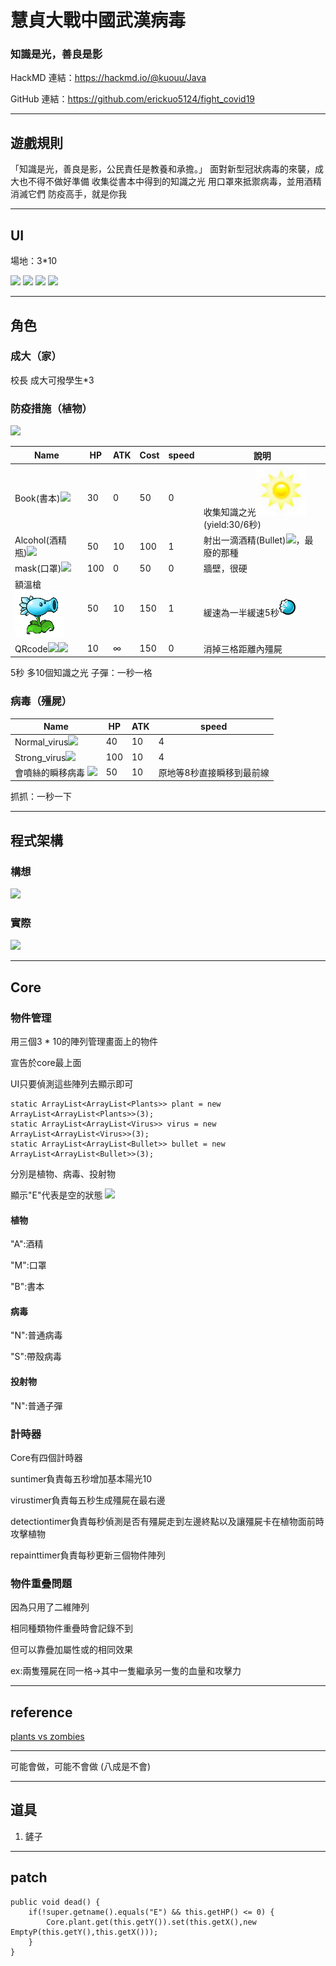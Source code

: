 # 慧貞大戰中國武漢病毒
### 知識是光，善良是影

HackMD 連結：https://hackmd.io/@kuouu/Java

GitHub 連結：https://github.com/erickuo5124/fight_covid19


---

## 遊戲規則

「知識是光，善良是影，公民責任是教養和承擔。」
面對新型冠狀病毒的來襲，成大也不得不做好準備
收集從書本中得到的知識之光
用口罩來抵禦病毒，並用酒精消滅它們
防疫高手，就是你我

---

## UI
場地：3*10

![](https://i.imgur.com/H9FEpo6.jpg)
![](https://i.imgur.com/ymmQIl8.jpg)
![](https://i.imgur.com/XNu4fUB.jpg)
![](https://i.imgur.com/NnqzLSD.jpg)


---

## 角色

### 成大（家）
校長
成大可撥學生*3

### 防疫措施（植物）
![](https://i.imgur.com/VmlrKix.gif)

| Name | HP | ATK | Cost |speed| 說明 |
| - | - | - | - | - | - |
| Book(書本)![](https://i.imgur.com/wxOQNri.gif)| 30 | 0 | 50 |0| 收集知識之光![](https://github.com/arminkz/PlantsVsZombies/blob/master/src/images/sun.png?raw=true)(yield:30/6秒)|
| Alcohol(酒精瓶)![](https://i.imgur.com/apmPAp3.gif)|50|10|100|1|射出一滴酒精(Bullet)![](https://i.imgur.com/YLtkTos.png)，最廢的那種|
|mask(口罩)![](https://i.imgur.com/yl2pK8Z.gif)|100|0|50|0|牆壁，很硬|
|額溫槍![](https://github.com/arminkz/PlantsVsZombies/blob/master/src/images/plants/freezepeashooter.gif?raw=true)|50|10|150|1|緩速為一半緩速5秒![](https://github.com/arminkz/PlantsVsZombies/blob/master/src/images/freezepea.png?raw=true)|
|QRcode![](https://i.imgur.com/KKcUKc4.png)![](https://i.imgur.com/c6ybIKH.png)|10|$\infty$|150|0|消掉三格距離內殭屍|


5秒 多10個知識之光
子彈：一秒一格



### 病毒（殭屍）

| Name | HP | ATK |speed| 
| - | - | - | - |
|Normal_virus![](https://i.imgur.com/o0Sw5V8.gif)|40|10|4|
|Strong_virus![](https://i.imgur.com/0kll6yh.gif)|100|10|4|
|會噴絲的瞬移病毒 ![](https://i.imgur.com/aiznaTT.png)|50|10|原地等8秒直接瞬移到最前線|

抓抓：一秒一下


---

## 程式架構

### 構想
![](https://i.imgur.com/akKLBkG.png)

### 實際
![](https://i.imgur.com/walouxp.png)



---

## Core

### 物件管理
用三個3 * 10的陣列管理畫面上的物件

宣告於core最上面

UI只要偵測這些陣列去顯示即可

```java=
static ArrayList<ArrayList<Plants>> plant = new ArrayList<ArrayList<Plants>>(3);
static ArrayList<ArrayList<Virus>> virus = new ArrayList<ArrayList<Virus>>(3);
static ArrayList<ArrayList<Bullet>> bullet = new ArrayList<ArrayList<Bullet>>(3);
```
分別是植物、病毒、投射物

顯示"E"代表是空的狀態
![](https://i.imgur.com/5qs9yRU.png)

#### 植物
"A":酒精

"M":口罩

"B":書本
#### 病毒
"N":普通病毒

"S":帶殼病毒

#### 投射物
"N":普通子彈

### 計時器
Core有四個計時器

suntimer負責每五秒增加基本陽光10

virustimer負責每五秒生成殭屍在最右邊

detectiontimer負責每秒偵測是否有殭屍走到左邊終點以及讓殭屍卡在植物面前時攻擊植物

repainttimer負責每秒更新三個物件陣列

### 物件重疊問題
因為只用了二維陣列

相同種類物件重疊時會記錄不到

但可以靠疊加屬性或的相同效果

ex:兩隻殭屍在同一格->其中一隻繼承另一隻的血量和攻擊力



---

## reference
[plants vs zombies](https://github.com/arminkz/PlantsVsZombies)

---

可能會做，可能不會做 (八成是不會)

---

## 道具
1. 鏟子

---

## patch

```java=
public void dead() {
	if(!super.getname().equals("E") && this.getHP() <= 0) {
		Core.plant.get(this.getY()).set(this.getX(),new EmptyP(this.getY(),this.getX()));
	}
}
```